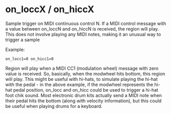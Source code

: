 # on_loccX / on_hiccX

Sample trigger on MIDI continuous control N. If a MIDI control message with a
value between on_loccN and on_hiccN is received, the region will play. This does
not involve playing any MIDI notes, making it an unusual way to trigger a sample

Example:

```
on_locc1=0 on_hicc1=0
```

Region will play when a MIDI CC1 (modulation wheel) message with zero value is
received. So, basically, when the modwheel hits bottom, this region will play.
This might be useful with hi-hats, to simulate playing the hi-hat with the pedal -
in the above example, if the modwheel represents the hi-hat pedal position,
on_locc and on_hicc could be used to trigger a hi-hat foot chik sound. Most
electronic drum kits actually send a MIDI note when their pedal hits the bottom
(along with velocity information), but this could be useful when playing drums
for a keyboard.
